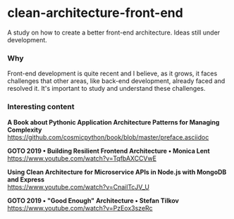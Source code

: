 # clean-architecture-front-end
A study on how to create a better front-end architecture. Ideas still under development.

### Why
Front-end development is quite recent and I believe, as it grows, it faces challenges that other areas, like back-end development, already faced and resolved it. It's important to study and understand these challenges.

### Interesting content
__A Book about Pythonic Application Architecture Patterns for Managing Complexity__  
https://github.com/cosmicpython/book/blob/master/preface.asciidoc

__GOTO 2019 • Building Resilient Frontend Architecture • Monica Lent__  
https://www.youtube.com/watch?v=TqfbAXCCVwE

__Using Clean Architecture for Microservice APIs in Node.js with MongoDB and Express__  
https://www.youtube.com/watch?v=CnailTcJV_U

__GOTO 2019 • "Good Enough" Architecture • Stefan Tilkov__  
https://www.youtube.com/watch?v=PzEox3szeRc